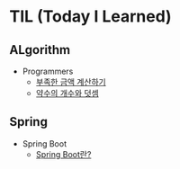 # TIL (Today I Learned)

## ALgorithm
+ Programmers
  + [부족한 금액 계산하기](https://github.com/Tublanx/TIL/blob/42134b62801b2f5c4b46309b3467a66f93d731a2/Algorithm/Programmers/%EB%B6%80%EC%A1%B1%ED%95%9C%20%EA%B8%88%EC%95%A1%20%EA%B3%84%EC%82%B0%ED%95%98%EA%B8%B0.md)
  + [약수의 개수와 덧셈](https://github.com/Tublanx/TIL/blob/364c8ae2fc3ce6a94fcb0742e33f4770d2411329/Algorithm/Programmers/%EC%95%BD%EC%88%98%EC%9D%98%20%EA%B0%9C%EC%88%98%EC%99%80%20%EB%8D%A7%EC%85%88.md)

## Spring
+ Spring Boot
  + [Spring Boot란?](https://github.com/Tublanx/TIL/blob/42134b62801b2f5c4b46309b3467a66f93d731a2/spring/boot/spring-boot-basic.md)
